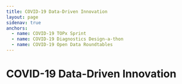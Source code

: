 ```yaml
---
title: COVID-19 Data-Driven Innovation
layout: page
sidenav: true
anchors:
  - name: COVID-19 TOPx Sprint
  - name: COVID-19 Diagnostics Design-a-thon
  - name: COVID-19 Open Data Roundtables
---
```


# COVID-19 Data-Driven Innovation
